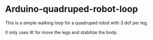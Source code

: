 # Arduino-quadruped-robot-loop
This is a simple walking loop for a quadruped robot with 3 dof per leg.

It only uses IK for move the legs and stabilize the body.
